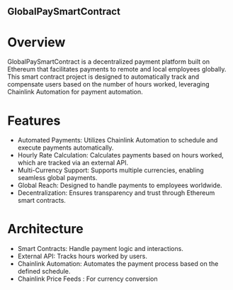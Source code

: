 ## GlobalPaySmartContract

# Overview

GlobalPaySmartContract is a decentralized payment platform built on Ethereum that facilitates payments to remote and local employees globally. This smart contract project is designed to automatically track and compensate users based on the number of hours worked, leveraging Chainlink Automation for payment automation.

# Features
 - Automated Payments: Utilizes Chainlink Automation to schedule and execute   payments automatically.
 - Hourly Rate Calculation: Calculates payments based on hours worked, which are tracked via an external API.
 - Multi-Currency Support: Supports multiple currencies, enabling seamless global payments.
 - Global Reach: Designed to handle payments to employees worldwide.
 - Decentralization: Ensures transparency and trust through Ethereum smart contracts.

# Architecture

 - Smart Contracts: Handle payment logic and interactions.
 - External API: Tracks hours worked by users.
 - Chainlink Automation: Automates the payment process based on the defined schedule.
 - Chainlink Price Feeds : For currency conversion
